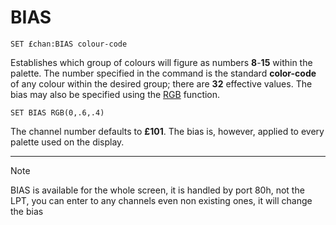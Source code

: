 # BIAS

`SET £chan:BIAS colour-code`

Establishes which group of colours will figure as numbers **8**-**15** within the palette. The number specified in the command is the standard **color-code** of any colour within the desired group; there are **32** effective values. The bias may also be specified using the [RGB](man_fn-rgb.md) function.

`SET BIAS RGB(0,.6,.4)`

The channel number defaults to **£101**. The bias is, however, applied to every palette used on the display.

----

> [!NOTE]
> BIAS is available for the whole screen, it is handled by port 80h, not the LPT, you can enter to any channels even non existing ones, it will change the bias